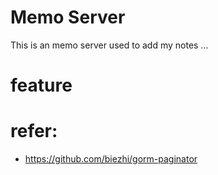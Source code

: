 # Memo Server
This is an memo server used to add my notes ...

# feature


# refer:
- https://github.com/biezhi/gorm-paginator